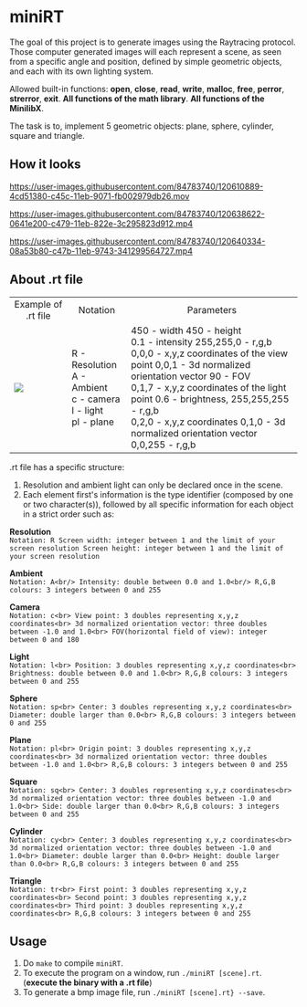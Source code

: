 # miniRT
The goal of this project is to generate images using the Raytracing protocol. Those computer generated images will each represent a scene, as seen from a specific angle and position, defined by simple geometric objects, and each with its own lighting system.

Allowed built-in functions: **open**, **close**, **read**, **write**, **malloc**, **free**, **perror**, **strerror**, **exit**. **All functions of the math library**. **All functions of the MinilibX**.

The task is to, implement 5 geometric objects: plane, sphere, cylinder, square and triangle.

## How it looks

https://user-images.githubusercontent.com/84783740/120610889-4cd51380-c45c-11eb-9071-fb002979db26.mov

https://user-images.githubusercontent.com/84783740/120638622-0641e200-c479-11eb-822e-3c295823d912.mp4

https://user-images.githubusercontent.com/84783740/120640334-08a53b80-c47b-11eb-9743-341299564727.mp4


## About .rt file

<table>
  <tr>
    <td align="center">Example of .rt file</td>
    <td align="center">Notation</td>
    <td align="center">Parameters</td>
  </tr>
  <tr>
    <td><img src="https://user-images.githubusercontent.com/84783740/120661441-f1714880-c490-11eb-85df-ebe3dd03dcdb.png"></td>
    <td>R - Resolution<br>A - Ambient<br>c - camera<br>l - light<br>pl - plane</td>
    <td>450 - width 450 - height<br>0.1 - intensity 255,255,0 - r,g,b<br>0,0,0 - x,y,z coordinates of the view point
        0,0,1 - 3d normalized orientation vector 90 - FOV<br>0,1,7 - x,y,z coordinates of the light point 
        0.6 - brightness, 255,255,255 - r,g,b<br>0,2,0 - x,y,z coordinates 0,1,0 - 3d normalized orientation vector 
        0,0,255 - r,g,b</td>
  </tr>
</table>

.rt file has a specific structure:

1) Resolution and ambient light can only be declared once in the scene.
2) Each element first's information is the type identifier (composed by one or two character(s)), followed by all specific information for each object in a strict order such as:

**Resolution** <br>
`Notation: R
Screen width: integer between 1 and the limit of your screen resolution
Screen height: integer between 1 and the limit of your screen resolution`

**Ambient**<br>
`Notation: A<br/>
Intensity: double between 0.0 and 1.0<br/>
R,G,B colours: 3 integers between 0 and 255`<br/>

**Camera**<br>
`Notation: c<br>
View point: 3 doubles representing x,y,z coordinates<br>
3d normalized orientation vector: three doubles between -1.0 and 1.0<br>
FOV(horizontal field of view): integer between 0 and 180`<br>

**Light**<br>
`Notation: l<br>
Position: 3 doubles representing x,y,z coordinates<br>
Brightness: double between 0.0 and 1.0<br>
R,G,B colours: 3 integers between 0 and 255`<br>

**Sphere**<br>
`Notation: sp<br>
Center: 3 doubles representing x,y,z coordinates<br>
Diameter: double larger than 0.0<br>
R,G,B colours: 3 integers between 0 and 255`<br>

**Plane**<br>
`Notation: pl<br>
Origin point: 3 doubles representing x,y,z coordinates<br>
3d normalized orientation vector: three doubles between -1.0 and 1.0<br>
R,G,B colours: 3 integers between 0 and 255`<br>

**Square**<br>
`Notation: sq<br>
Center: 3 doubles representing x,y,z coordinates<br>
3d normalized orientation vector: three doubles between -1.0 and 1.0<br>
Side: double larger than 0.0<br>
R,G,B colours: 3 integers between 0 and 255`<br>

**Cylinder**<br>
`Notation: cy<br>
Center: 3 doubles representing x,y,z coordinates<br>
3d normalized orientation vector: three doubles between -1.0 and 1.0<br>
Diameter: double larger than 0.0<br>
Height: double larger than 0.0<br>
R,G,B colours: 3 integers between 0 and 255`<br>

**Triangle**<br>
`Notation: tr<br>
First point: 3 doubles representing x,y,z coordinates<br>
Second point: 3 doubles representing x,y,z coordinates<br>
Third point: 3 doubles representing x,y,z coordinates<br>
R,G,B colours: 3 integers between 0 and 255`<br>

## Usage
1) Do `make` to compile `miniRT`.
2) To execute the program on a window, run `./miniRT [scene].rt`. (**execute the binary with a .rt file**)
3) To generate a bmp image file, run `./miniRT [scene].rt} --save`. 

